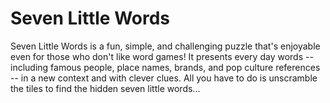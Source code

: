 # Seven Little Words

Seven Little Words is a fun, simple, and challenging puzzle that's enjoyable even for those who don't like word games! It presents every day words -- including famous people, place names, brands, and pop culture references -- in a new context and with clever clues. All you have to do is unscramble the tiles to find the hidden seven little words...
